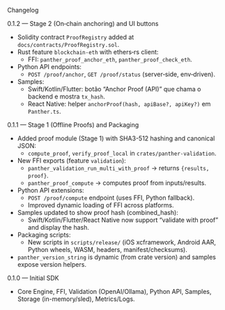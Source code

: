 Changelog

0.1.2 — Stage 2 (On‑chain anchoring) and UI buttons
- Solidity contract `ProofRegistry` added at `docs/contracts/ProofRegistry.sol`.
- Rust feature `blockchain-eth` with ethers‑rs client:
  - FFI: `panther_proof_anchor_eth`, `panther_proof_check_eth`.
- Python API endpoints:
  - `POST /proof/anchor`, `GET /proof/status` (server‑side, env‑driven).
- Samples:
  - Swift/Kotlin/Flutter: botão “Anchor Proof (API)” que chama o backend e mostra `tx_hash`.
  - React Native: helper `anchorProof(hash, apiBase?, apiKey?)` em `Panther.ts`.

0.1.1 — Stage 1 (Offline Proofs) and Packaging
- Added proof module (Stage 1) with SHA3-512 hashing and canonical JSON:
  - `compute_proof`, `verify_proof_local` in `crates/panther-validation`.
- New FFI exports (feature `validation`):
  - `panther_validation_run_multi_with_proof` → returns `{results, proof}`.
  - `panther_proof_compute` → computes proof from inputs/results.
- Python API extensions:
  - `POST /proof/compute` endpoint (uses FFI, Python fallback).
  - Improved dynamic loading of FFI across platforms.
- Samples updated to show proof hash (combined_hash):
  - Swift/Kotlin/Flutter/React Native now support “validate with proof” and display the hash.
- Packaging scripts:
  - New scripts in `scripts/release/` (iOS xcframework, Android AAR, Python wheels, WASM, headers, manifest/checksums).
- `panther_version_string` is dynamic (from crate version) and samples expose version helpers.

0.1.0 — Initial SDK
- Core Engine, FFI, Validation (OpenAI/Ollama), Python API, Samples, Storage (in-memory/sled), Metrics/Logs.
